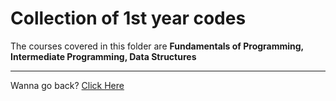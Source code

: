# Collection of 1st year codes

The courses covered in this folder are **Fundamentals of Programming, Intermediate Programming, Data Structures**

---

Wanna go back? [Click Here](../../School-Codes)
